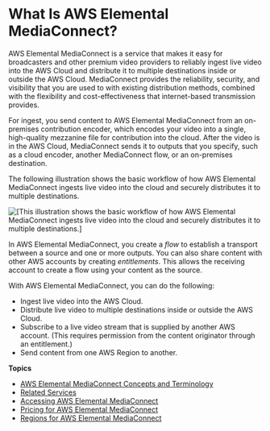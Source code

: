 # What Is AWS Elemental MediaConnect?<a name="what-is"></a>

AWS Elemental MediaConnect is a service that makes it easy for broadcasters and other premium video providers to reliably ingest live video into the AWS Cloud and distribute it to multiple destinations inside or outside the AWS Cloud\. MediaConnect provides the reliability, security, and visibility that you are used to with existing distribution methods, combined with the flexibility and cost\-effectiveness that internet\-based transmission provides\.

For ingest, you send content to AWS Elemental MediaConnect from an on\-premises contribution encoder, which encodes your video into a single, high\-quality mezzanine file for contribution into the cloud\. After the video is in the AWS Cloud, MediaConnect sends it to outputs that you specify, such as a cloud encoder, another MediaConnect flow, or an on\-premises destination\.

The following illustration shows the basic workflow of how AWS Elemental MediaConnect ingests live video into the cloud and securely distributes it to multiple destinations\.

![\[This illustration shows the basic workflow of how AWS Elemental MediaConnect ingests live video into the cloud and securely distributes it to multiple destinations.\]](http://docs.aws.amazon.com/mediaconnect/latest/ug/)

In AWS Elemental MediaConnect, you create a *flow* to establish a transport between a source and one or more outputs\. You can also share content with other AWS accounts by creating *entitlements*\. This allows the receiving account to create a flow using your content as the source\.

With AWS Elemental MediaConnect, you can do the following:
+ Ingest live video into the AWS Cloud\.
+ Distribute live video to multiple destinations inside or outside the AWS Cloud\.
+ Subscribe to a live video stream that is supplied by another AWS account\. \(This requires permission from the content originator through an entitlement\.\)
+ Send content from one AWS Region to another\.

**Topics**
+ [AWS Elemental MediaConnect Concepts and Terminology](what-is-concepts.md)
+ [Related Services](what-is-related-services.md)
+ [Accessing AWS Elemental MediaConnect](what-is-accessing.md)
+ [Pricing for AWS Elemental MediaConnect](what-is-pricing.md)
+ [Regions for AWS Elemental MediaConnect](what-is-regions.md)